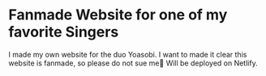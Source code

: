 # Fanmade Website for one of my favorite Singers

I made my own website for the duo Yoasobi.
I want to made it clear this website is fanmade, so please do not sue me🙏
Will be deployed on Netlify.

